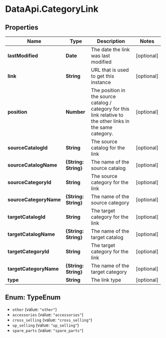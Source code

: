 # DataApi.CategoryLink

## Properties
Name | Type | Description | Notes
------------ | ------------- | ------------- | -------------
**lastModified** | **Date** | The date the link was last modified | [optional] 
**link** | **String** | URL that is used to get this instance | [optional] 
**position** | **Number** | The position in the source catalog / category for this link relative to the other links in the same category. | [optional] 
**sourceCatalogId** | **String** | The source catalog for the link | [optional] 
**sourceCatalogName** | **{String: String}** | The name of the source catalog | [optional] 
**sourceCategoryId** | **String** | The source category for the link | [optional] 
**sourceCategoryName** | **{String: String}** | The name of the source category | [optional] 
**targetCatalogId** | **String** | The target category for the link | [optional] 
**targetCatalogName** | **{String: String}** | The name of the target catalog | [optional] 
**targetCategoryId** | **String** | The target category for the link | [optional] 
**targetCategoryName** | **{String: String}** | The name of the target category | [optional] 
**type** | **String** | The link type | [optional] 

<a name="TypeEnum"></a>
## Enum: TypeEnum

* `other` (value: `"other"`)
* `accessories` (value: `"accessories"`)
* `cross_selling` (value: `"cross_selling"`)
* `up_selling` (value: `"up_selling"`)
* `spare_parts` (value: `"spare_parts"`)

